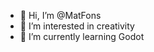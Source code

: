 - 👋 Hi, I’m @MatFons
- 👀 I’m interested in creativity
- 🌱 I’m currently learning Godot

<!---
MatFons/MatFons is a ✨ special ✨ repository because its `README.md` (this file) appears on your GitHub profile.
You can click the Preview link to take a look at your changes.
--->
